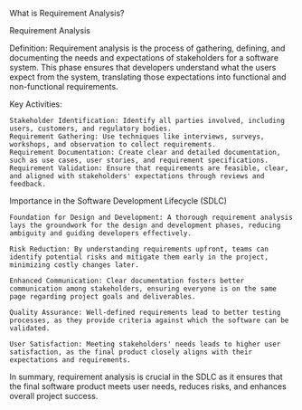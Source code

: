 What is Requirement Analysis?

Requirement Analysis

Definition:
Requirement analysis is the process of gathering, defining, and documenting the needs and expectations of stakeholders for a software system. This phase ensures that developers understand what the users expect from the system, translating those expectations into functional and non-functional requirements.

Key Activities:

    Stakeholder Identification: Identify all parties involved, including users, customers, and regulatory bodies.
    Requirement Gathering: Use techniques like interviews, surveys, workshops, and observation to collect requirements.
    Requirement Documentation: Create clear and detailed documentation, such as use cases, user stories, and requirement specifications.
    Requirement Validation: Ensure that requirements are feasible, clear, and aligned with stakeholders' expectations through reviews and feedback.

Importance in the Software Development Lifecycle (SDLC)

    Foundation for Design and Development: A thorough requirement analysis lays the groundwork for the design and development phases, reducing ambiguity and guiding developers effectively.

    Risk Reduction: By understanding requirements upfront, teams can identify potential risks and mitigate them early in the project, minimizing costly changes later.

    Enhanced Communication: Clear documentation fosters better communication among stakeholders, ensuring everyone is on the same page regarding project goals and deliverables.

    Quality Assurance: Well-defined requirements lead to better testing processes, as they provide criteria against which the software can be validated.

    User Satisfaction: Meeting stakeholders' needs leads to higher user satisfaction, as the final product closely aligns with their expectations and requirements.

In summary, requirement analysis is crucial in the SDLC as it ensures that the final software product meets user needs, reduces risks, and enhances overall project success.
